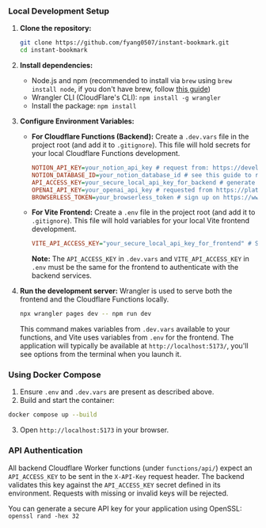 ### Local Development Setup

1.  **Clone the repository:**
    ```bash
    git clone https://github.com/fyang0507/instant-bookmark.git
    cd instant-bookmark
    ```

2.  **Install dependencies:**
    *   Node.js and npm (recommended to install via `brew` using `brew install node`, if you don't have brew, follow [this guide](https://brew.sh/))
    *   Wrangler CLI (CloudFlare's CLI): `npm install -g wrangler`
    *   Install the package: `npm install`

3.  **Configure Environment Variables:**

    *   **For Cloudflare Functions (Backend):**
        Create a `.dev.vars` file in the project root (and add it to `.gitignore`). This file will hold secrets for your local Cloudflare Functions development.
        ```ini
        NOTION_API_KEY=your_notion_api_key # request from: https://developers.notion.com/
        NOTION_DATABASE_ID=your_notion_database_id # see this guide to retrieve the ID: https://developers.notion.com/reference/retrieve-a-database
        API_ACCESS_KEY=your_secure_local_api_key_for_backend # generate this yourself, e.g. you can use `openssl rand -hex 32`
        OPENAI_API_KEY=your_openai_api_key # requested from https://platform.openai.com/
        BROWSERLESS_TOKEN=your_browserless_token # sign up on https://www.browserless.io/ to get the token
        ```

    *   **For Vite Frontend:**
        Create a `.env` file in the project root (and add it to `.gitignore`). This file will hold variables for your local Vite frontend development.
        ```ini
        VITE_API_ACCESS_KEY="your_secure_local_api_key_for_frontend" # Should be the same as API_ACCESS_KEY in .dev.vars
        ```
        **Note:** The `API_ACCESS_KEY` in `.dev.vars` and `VITE_API_ACCESS_KEY` in `.env` must be the same for the frontend to authenticate with the backend services.

4.  **Run the development server:**
    Wrangler is used to serve both the frontend and the Cloudflare Functions locally.
    ```bash
    npx wrangler pages dev -- npm run dev
    ```
    This command makes variables from `.dev.vars` available to your functions, and Vite uses variables from `.env` for the frontend. The application will typically be available at `http://localhost:5173/`, you'll see options from the terminal when you launch it.

### Using Docker Compose

1. Ensure `.env` and `.dev.vars` are present as described above.
2. Build and start the container:
```bash
docker compose up --build
```
3. Open `http://localhost:5173` in your browser.


### API Authentication

All backend Cloudflare Worker functions (under `functions/api/`) expect an `API_ACCESS_KEY` to be sent in the `X-API-Key` request header. The backend validates this key against the `API_ACCESS_KEY` secret defined in its environment. Requests with missing or invalid keys will be rejected.

You can generate a secure API key for your application using OpenSSL: `openssl rand -hex 32` 
